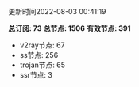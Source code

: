 更新时间2022-08-03 00:41:19

**总订阅: 73**
**总节点: 1506**
**有效节点: 391**
- v2ray节点: 67
- ss节点: 256
- trojan节点: 65
- ssr节点: 3
